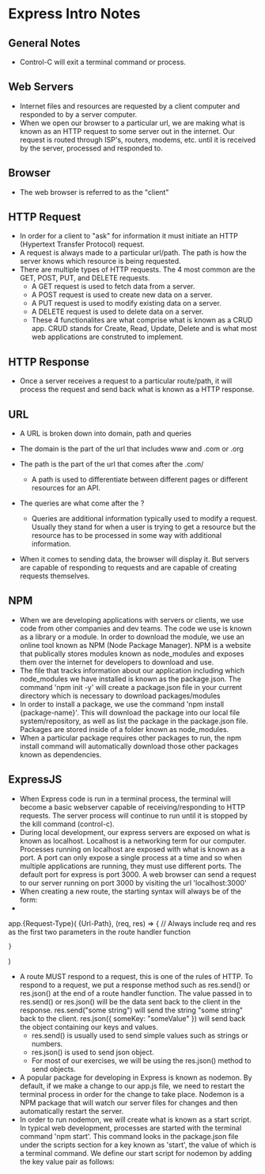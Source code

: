 # Express Intro Notes

## General Notes
- Control-C will exit a terminal command or process.

## Web Servers
- Internet files and resources are requested by a client computer and responded to by a server computer.
- When we open our browser to a particular url, we are making what is known as an HTTP request to some server out in the internet. Our request is routed through ISP's, routers, modems, etc. until it is received by the server, processed and responded to. 

## Browser
- The web browser is referred to as the "client"

## HTTP Request
- In order for a client to "ask" for information it must initiate an HTTP (Hypertext Transfer Protocol) request.
- A request is always made to a particular url/path. The path is how the server knows which resource is being requested. 
- There are multiple types of HTTP requests. The 4 most common are the GET, POST, PUT, and DELETE requests.
	- A GET request is used to fetch data from a server.
	- A POST request is used to create new data on a server.
	- A PUT request is used to modify existing data on a server.
	- A DELETE request is used to delete data on a server.
	- These 4 functionalites are what comprise what is known as a CRUD app. CRUD stands for Create, Read, Update, Delete and is what most web applications are construted to implement.

## HTTP Response
- Once a server receives a request to a particular route/path, it will process the request and send back what is known as a HTTP response.

## URL
- A URL is broken down into domain, path and queries
- The domain is the part of the url that includes www and .com or .org
- The path is the part of the url that comes after the .com/
	- A path is used to differentiate between different pages or different resources for an API.
- The queries are what come after the ?
	- Queries are additional information typically used to modify a request. Usually they stand for when a user is trying to get a resource but the resource has to be processed in some way with additional information.

- When it comes to sending data, the browser will display it. But servers are capable of responding to requests and are capable of creating requests themselves.

## NPM
- When we are developing applications with servers or clients, we use code from other companies and dev teams. The code we use is known as a library or a module. In order to download the module, we use an online tool known as NPM (Node Package Manager). NPM is a website that publically stores modules known as node_modules and exposes them over the internet for developers to download and use.
- The file that tracks information about our application including which node_modules we have installed is known as the package.json. The command 'npm init -y' will create a package.json file in your current directory which is necessary to download packages/modules
- In order to install a package, we use the command 'npm install {package-name}'. This will download the package into our local file system/repository, as well as list the package in the package.json file. Packages are stored inside of a folder known as node_modules. 
- When a particular package requires other packages to run, the npm install command will automatically download those other packages known as dependencies.

## ExpressJS
- When Express code is run in a terminal process, the terminal will become a basic webserver capable of receiving/responding to HTTP requests. The server process will continue to run until it is stopped by the kill command (control-c).
- During local development, our express servers are exposed on what is known as localhost. Localhost is a networking term for our computer. Processes running on localhost are exposed with what is known as a port. A port can only expose a single process at a time and so when multiple applications are running, they must use different ports. The default port for express is port 3000. A web browser can send a request to our server running on port 3000 by visiting the url 'localhost:3000'
- When creating a new route, the starting syntax will always be of the form:
- 
app.{Request-Type}(
	{Url-Path},
	(req, res) => { // Always include req and res as the first two parameters in the route handler function

	}
)
- A route MUST respond to a request, this is one of the rules of HTTP. To respond to a request, we put a response method such as res.send() or res.json() at the end of a route handler function. The value passed in to res.send() or res.json() will be the data sent back to the client in the response. res.send("some string") will send the string "some string" back to the client. res.json({
	someKey: "someValue"
}) will send back the object containing our keys and values.
	- res.send() is usually used to send simple values such as strings or numbers.
	- res.json() is used to send json object. 
	- For most of our exercises, we will be using the res.json() method to send objects.
- A popular package for developing in Express is known as nodemon. By default, if we make a change to our app.js file, we need to restart the terminal process in order for the change to take place. Nodemon is a NPM package that will watch our server files for changes and then automatically restart the server.
- In order to run nodemon, we will create what is known as a start script. In typical web development, processes are started with the terminal command 'npm start'. This command looks in the package.json file under the scripts section for a key known as 'start', the value of which is a terminal command. We define our start script for nodemon by adding the key value pair as follows: